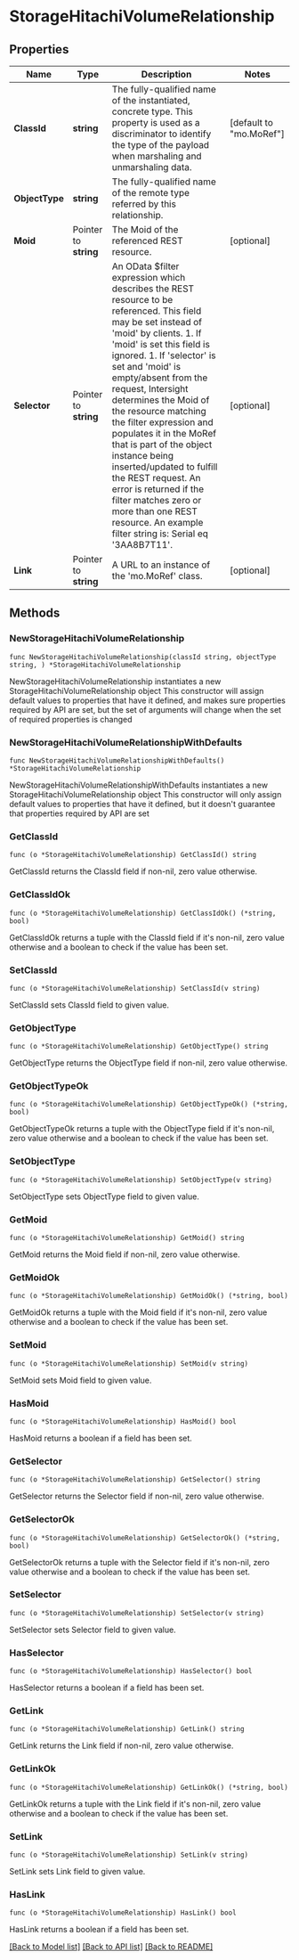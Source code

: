 # StorageHitachiVolumeRelationship

## Properties

Name | Type | Description | Notes
------------ | ------------- | ------------- | -------------
**ClassId** | **string** | The fully-qualified name of the instantiated, concrete type. This property is used as a discriminator to identify the type of the payload when marshaling and unmarshaling data. | [default to "mo.MoRef"]
**ObjectType** | **string** | The fully-qualified name of the remote type referred by this relationship. | 
**Moid** | Pointer to **string** | The Moid of the referenced REST resource. | [optional] 
**Selector** | Pointer to **string** | An OData $filter expression which describes the REST resource to be referenced. This field may be set instead of &#39;moid&#39; by clients. 1. If &#39;moid&#39; is set this field is ignored. 1. If &#39;selector&#39; is set and &#39;moid&#39; is empty/absent from the request, Intersight determines the Moid of the resource matching the filter expression and populates it in the MoRef that is part of the object instance being inserted/updated to fulfill the REST request. An error is returned if the filter matches zero or more than one REST resource. An example filter string is: Serial eq &#39;3AA8B7T11&#39;. | [optional] 
**Link** | Pointer to **string** | A URL to an instance of the &#39;mo.MoRef&#39; class. | [optional] 

## Methods

### NewStorageHitachiVolumeRelationship

`func NewStorageHitachiVolumeRelationship(classId string, objectType string, ) *StorageHitachiVolumeRelationship`

NewStorageHitachiVolumeRelationship instantiates a new StorageHitachiVolumeRelationship object
This constructor will assign default values to properties that have it defined,
and makes sure properties required by API are set, but the set of arguments
will change when the set of required properties is changed

### NewStorageHitachiVolumeRelationshipWithDefaults

`func NewStorageHitachiVolumeRelationshipWithDefaults() *StorageHitachiVolumeRelationship`

NewStorageHitachiVolumeRelationshipWithDefaults instantiates a new StorageHitachiVolumeRelationship object
This constructor will only assign default values to properties that have it defined,
but it doesn't guarantee that properties required by API are set

### GetClassId

`func (o *StorageHitachiVolumeRelationship) GetClassId() string`

GetClassId returns the ClassId field if non-nil, zero value otherwise.

### GetClassIdOk

`func (o *StorageHitachiVolumeRelationship) GetClassIdOk() (*string, bool)`

GetClassIdOk returns a tuple with the ClassId field if it's non-nil, zero value otherwise
and a boolean to check if the value has been set.

### SetClassId

`func (o *StorageHitachiVolumeRelationship) SetClassId(v string)`

SetClassId sets ClassId field to given value.


### GetObjectType

`func (o *StorageHitachiVolumeRelationship) GetObjectType() string`

GetObjectType returns the ObjectType field if non-nil, zero value otherwise.

### GetObjectTypeOk

`func (o *StorageHitachiVolumeRelationship) GetObjectTypeOk() (*string, bool)`

GetObjectTypeOk returns a tuple with the ObjectType field if it's non-nil, zero value otherwise
and a boolean to check if the value has been set.

### SetObjectType

`func (o *StorageHitachiVolumeRelationship) SetObjectType(v string)`

SetObjectType sets ObjectType field to given value.


### GetMoid

`func (o *StorageHitachiVolumeRelationship) GetMoid() string`

GetMoid returns the Moid field if non-nil, zero value otherwise.

### GetMoidOk

`func (o *StorageHitachiVolumeRelationship) GetMoidOk() (*string, bool)`

GetMoidOk returns a tuple with the Moid field if it's non-nil, zero value otherwise
and a boolean to check if the value has been set.

### SetMoid

`func (o *StorageHitachiVolumeRelationship) SetMoid(v string)`

SetMoid sets Moid field to given value.

### HasMoid

`func (o *StorageHitachiVolumeRelationship) HasMoid() bool`

HasMoid returns a boolean if a field has been set.

### GetSelector

`func (o *StorageHitachiVolumeRelationship) GetSelector() string`

GetSelector returns the Selector field if non-nil, zero value otherwise.

### GetSelectorOk

`func (o *StorageHitachiVolumeRelationship) GetSelectorOk() (*string, bool)`

GetSelectorOk returns a tuple with the Selector field if it's non-nil, zero value otherwise
and a boolean to check if the value has been set.

### SetSelector

`func (o *StorageHitachiVolumeRelationship) SetSelector(v string)`

SetSelector sets Selector field to given value.

### HasSelector

`func (o *StorageHitachiVolumeRelationship) HasSelector() bool`

HasSelector returns a boolean if a field has been set.

### GetLink

`func (o *StorageHitachiVolumeRelationship) GetLink() string`

GetLink returns the Link field if non-nil, zero value otherwise.

### GetLinkOk

`func (o *StorageHitachiVolumeRelationship) GetLinkOk() (*string, bool)`

GetLinkOk returns a tuple with the Link field if it's non-nil, zero value otherwise
and a boolean to check if the value has been set.

### SetLink

`func (o *StorageHitachiVolumeRelationship) SetLink(v string)`

SetLink sets Link field to given value.

### HasLink

`func (o *StorageHitachiVolumeRelationship) HasLink() bool`

HasLink returns a boolean if a field has been set.


[[Back to Model list]](../README.md#documentation-for-models) [[Back to API list]](../README.md#documentation-for-api-endpoints) [[Back to README]](../README.md)



